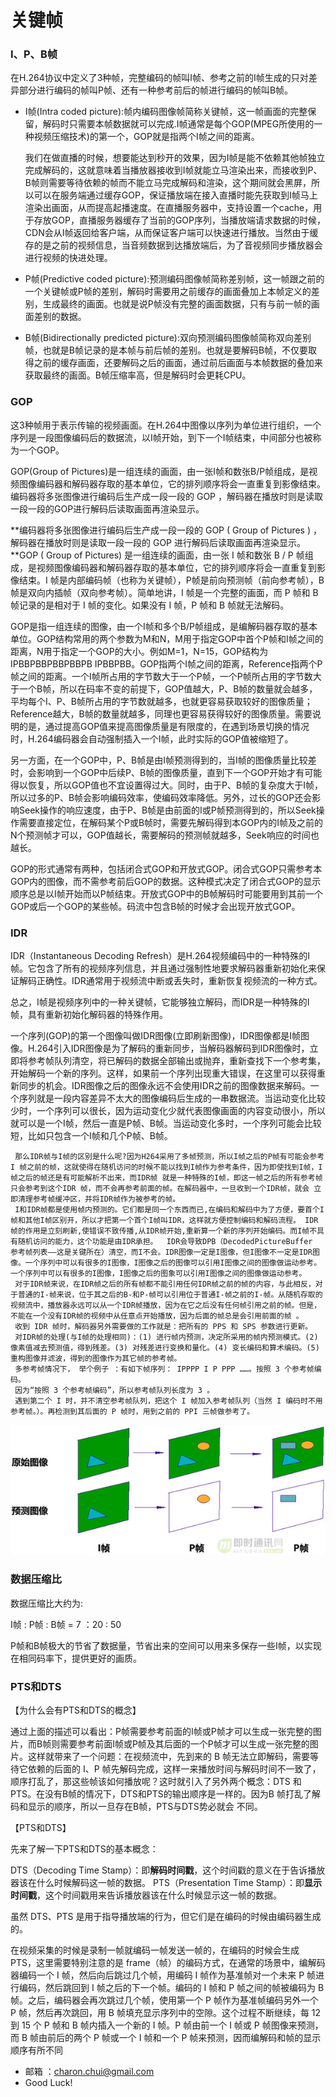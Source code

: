 关键帧
===



### I、P、B帧

在H.264协议中定义了3种帧，完整编码的帧叫I帧、参考之前的I帧生成的只对差异部分进行编码的帧叫P帧、还有一种参考前后的帧进行编码的帧叫B帧。

- I帧(Intra coded picture):帧内编码图像帧简称关键帧，这一帧画面的完整保留，解码时只需要本帧数据就可以完成.I帧通常是每个GOP(MPEG所使用的一种视频压缩技术)的第一个，GOP就是指两个I帧之间的距离。

    我们在做直播的时候，想要能达到秒开的效果，因为I帧是能不依赖其他帧独立完成解码的，这就意味着当播放器接收到I帧就能立马渲染出来，而接收到P、B帧则需要等待依赖的帧而不能立马完成解码和渲染，这个期间就会黑屏，所以可以在服务端通过缓存GOP，保证播放端在接入直播时能先获取到I帧马上渲染出画面，从而提高起播速度。在直播服务器中，支持设置一个cache，用于存放GOP，直播服务器缓存了当前的GOP序列，当播放端请求数据的时候，CDN会从I帧返回给客户端，从而保证客户端可以快速进行播放。当然由于缓存的是之前的视频信息，当音频数据到达播放端后，为了音视频同步播放器会进行视频的快进处理。

- P帧(Predictive coded picture):预测编码图像帧简称差别帧，这一帧跟之前的一个关键帧或P帧的差别，解码时需要用之前缓存的画面叠加上本帧定义的差别，生成最终的画面。也就是说P帧没有完整的画面数据，只有与前一帧的画面差别的数据。 

- B帧(Bidirectionally predicted picture):双向预测编码图像帧简称双向差别帧，也就是B帧记录的是本帧与前后帧的差别。也就是要解码B帧，不仅要取得之前的缓存画面，还要解码之后的画面，通过前后画面与本帧数据的叠加来获取最终的画面。B帧压缩率高，但是解码时会更耗CPU。



### GOP

这3种帧用于表示传输的视频画面。在H.264中图像以序列为单位进行组织，一个序列是一段图像编码后的数据流，以I帧开始，到下一个I帧结束，中间部分也被称为一个GOP。     

GOP(Group of Pictures)是一组连续的画面，由一张I帧和数张B/P帧组成，是视频图像编码器和解码器存取的基本单位，它的排列顺序将会一直重复到影像结束。
编码器将多张图像进行编码后生产成一段一段的 GOP ，解码器在播放时则是读取一段一段的GOP进行解码后读取画面再渲染显示。

**编码器将多张图像进行编码后生产成一段一段的 GOP ( Group of Pictures ) ， 解码器在播放时则是读取一段一段的 GOP 进行解码后读取画面再渲染显示。**GOP ( Group of Pictures) 是一组连续的画面，由一张 I 帧和数张 B / P  帧组成，是视频图像编码器和解码器存取的基本单位，它的排列顺序将会一直重复到影像结束。I  帧是内部编码帧（也称为关键帧），P帧是前向预测帧（前向参考帧），B 帧是双向内插帧（双向参考帧）。简单地讲，I 帧是一个完整的画面，而 P 帧和 B 帧记录的是相对于 I 帧的变化。如果没有 I 帧，P 帧和 B 帧就无法解码。

GOP是指一组连续的图像，由一个I帧和多个B/P帧组成，是编解码器存取的基本单位。GOP结构常用的两个参数为M和N，M用于指定GOP中首个P帧和I帧之间的距离，N用于指定一个GOP的大小。例如M=1，N=15，GOP结构为IPBBPBBPBBPBBPB IPBBPBB。GOP指两个I帧之间的距离，Reference指两个P帧之间的距离。一个I帧所占用的字节数大于一个P帧，一个P帧所占用的字节数大于一个B帧，所以在码率不变的前提下，GOP值越大，P、B帧的数量就会越多，平均每个I、P、B帧所占用的字节数就越多，也就更容易获取较好的图像质量；Reference越大，B帧的数量就越多，同理也更容易获得较好的图像质量。需要说明的是，通过提高GOP值来提高图像质量是有限度的，在遇到场景切换的情况时，H.264编码器会自动强制插入一个I帧，此时实际的GOP值被缩短了。

另一方面，在一个GOP中，P、B帧是由I帧预测得到的，当I帧的图像质量比较差时，会影响到一个GOP中后续P、B帧的图像质量，直到下一个GOP开始才有可能得以恢复，所以GOP值也不宜设置得过大。同时，由于P、B帧的复杂度大于I帧，所以过多的P、B帧会影响编码效率，使编码效率降低。另外，过长的GOP还会影响Seek操作的响应速度，由于P、B帧是由前面的I或P帧预测得到的，所以Seek操作需要直接定位，在解码某个P或B帧时，需要先解码得到本GOP内的I帧及之前的N个预测帧才可以，GOP值越长，需要解码的预测帧就越多，Seek响应的时间也越长。

GOP的形式通常有两种，包括闭合式GOP和开放式GOP。闭合式GOP只需参考本GOP内的图像，而不需参考前后GOP的数据。这种模式决定了闭合式GOP的显示顺序总是以I帧开始而以P帧结束。开放式GOP中的B帧解码时可能要用到其前一个GOP或后一个GOP的某些帧。码流中包含B帧的时候才会出现开放式GOP。


### IDR

IDR（Instantaneous Decoding Refresh）是H.264视频编码中的一种特殊的I帧。它包含了所有的视频序列信息，并且通过强制性地要求解码器重新初始化来保证解码正确性。IDR通常用于视频流中断或丢失时，重新恢复视频流的一种方式。

总之，I帧是视频序列中的一种关键帧，它能够独立解码，而IDR是一种特殊的I帧，具有重新初始化解码器的特殊作用。

一个序列(GOP)的第一个图像叫做IDR图像(立即刷新图像)，IDR图像都是I帧图像。H.264引入IDR图像是为了解码的重新同步，当解码器解码到IDR图像时，立即将参考帧队列清空，将已解码的数据全部输出或抛弃，重新查找下一个参考集，开始解码一个新的序列。这样，如果前一个序列出现重大错误，在这里可以获得重新同步的机会。IDR图像之后的图像永远不会使用IDR之前的图像数据来解码。一个序列就是一段内容差异不太大的图像编码后生成的一串数据流。当运动变化比较少时，一个序列可以很长，因为运动变化少就代表图像画面的内容变动很小，所以就可以是一个I帧，然后一直是P帧、B帧。当运动变化多时，一个序列可能会比较短，比如只包含一个I帧和几个P帧、B帧。

     那么IDR帧与I帧的区别是什么呢?因为H264采用了多帧预测，所以I帧之后的P帧有可能会参考I 帧之前的帧，这就使得在随机访问的时候不能以找到I帧作为参考条件，因为即使找到I帧，I帧之后的帧还是有可能解析不出来，而IDR帧 就是一种特殊的I帧，即这一帧之后的所有参考帧只会参考到这个IDR 帧，而不会再参考前面的帧。在解码器中，一旦收到一个IDR帧，就会 立即清理参考帧缓冲区，并将IDR帧作为被参考的帧。
     I和IDR帧都是使用帧内预测的。它们都是同一个东西而已,在编码和解码中为了方便，要首个I帧和其他I帧区别开，所以才把第一个首个I帧叫IDR，这样就方便控制编码和解码流程。 IDR帧的作用是立刻刷新,使错误不致传播,从IDR帧开始,重新算一个新的序列开始编码。而I帧不具有随机访问的能力，这个功能是由IDR承担。  IDR会导致DPB（DecodedPictureBuffer  参考帧列表——这是关键所在）清空，而I不会。IDR图像一定是I图像，但I图像不一定是IDR图像。一个序列中可以有很多的I图像，I图像之后的图像可以引用I图像之间的图像做运动参考。一个序列中可以有很多的I图像，I图像之后的图象可以引用I图像之间的图像做运动参考。
     对于IDR帧来说，在IDR帧之后的所有帧都不能引用任何IDR帧之前的帧的内容，与此相反，对于普通的I-帧来说，位于其之后的B-和P-帧可以引用位于普通I-帧之前的I-帧。从随机存取的视频流中，播放器永远可以从一个IDR帧播放，因为在它之后没有任何帧引用之前的帧。但是，不能在一个没有IDR帧的视频中从任意点开始播放，因为后面的帧总是会引用前面的帧 。
     收到 IDR 帧时，解码器另外需要做的工作就是：把所有的 PPS 和 SPS 参数进行更新。
     对IDR帧的处理(与I帧的处理相同)：(1) 进行帧内预测，决定所采用的帧内预测模式。(2) 像素值减去预测值，得到残差。(3) 对残差进行变换和量化。(4) 变长编码和算术编码。(5) 重构图像并滤波，得到的图像作为其它帧的参考帧。
     多参考帧情况下， 举个例子 ：有如下帧序列： IPPPP I P PPP ……。按照 3 个参考帧编码。
     因为“按照 3 个参考帧编码”，所以参考帧队列长度为 3 。
     遇到第二个 I 时，并不清空参考帧队列，把这个 I 帧加入参考帧队列（当然 I 编码时不用参考帧。）。再检测到其后面的 P 帧时，用到之前的 PPI 三帧做参考了。

![](https://raw.githubusercontent.com/CharonChui/Pictures/master/video_frame_ipb.jpg)

### 数据压缩比

数据压缩比大约为: 

I帧 : P帧 : B帧 = 7 ：20 : 50

P帧和B帧极大的节省了数据量，节省出来的空间可以用来多保存一些I帧，以实现在相同码率下，提供更好的画质。    

### PTS和DTS

【为什么会有PTS和DTS的概念】

通过上面的描述可以看出：P帧需要参考前面的I帧或P帧才可以生成一张完整的图片，而B帧则需要参考前面I帧或P帧及其后面的一个P帧才可以生成一张完整的图片。这样就带来了一个问题：在视频流中，先到来的 B 帧无法立即解码，需要等待它依赖的后面的 I、P 帧先解码完成，这样一来播放时间与解码时间不一致了，顺序打乱了，那这些帧该如何播放呢？这时就引入了另外两个概念：DTS 和 PTS。在没有B帧的情况下，DTS和PTS的输出顺序是一样的。因为B 帧打乱了解码和显示的顺序，所以一旦存在B帧，PTS与DTS势必就会 不同。

【PTS和DTS】

先来了解一下PTS和DTS的基本概念：

DTS（Decoding Time Stamp）：即**解码时间戳**，这个时间戳的意义在于告诉播放器该在什么时候解码这一帧的数据。
PTS（Presentation Time Stamp）：即**显示时间戳**，这个时间戳用来告诉播放器该在什么时候显示这一帧的数据。

虽然 DTS、PTS 是用于指导播放端的行为，但它们是在编码的时候由编码器生成的。

在视频采集的时候是录制一帧就编码一帧发送一帧的，在编码的时候会生成 PTS，这里需要特别注意的是  frame（帧）的编码方式，在通常的场景中，编解码器编码一个 I 帧，然后向后跳过几个帧，用编码 I 帧作为基准帧对一个未来 P  帧进行编码，然后跳回到 I 帧之后的下一个帧。编码的 I 帧和 P 帧之间的帧被编码为 B 帧。之后，编码器会再次跳过几个帧，使用第一个 P  帧作为基准帧编码另外一个 P 帧，然后再次跳回，用 B 帧填充显示序列中的空隙。这个过程不断继续，每 12 到 15 个 P 帧和 B  帧内插入一个新的 I 帧。P 帧由前一个 I 帧或 P 帧图像来预测，而 B 帧由前后的两个 P 帧或一个 I 帧和一个 P  帧来预测，因而编解码和帧的显示顺序有所不同





- 邮箱 ：charon.chui@gmail.com  
- Good Luck! 
